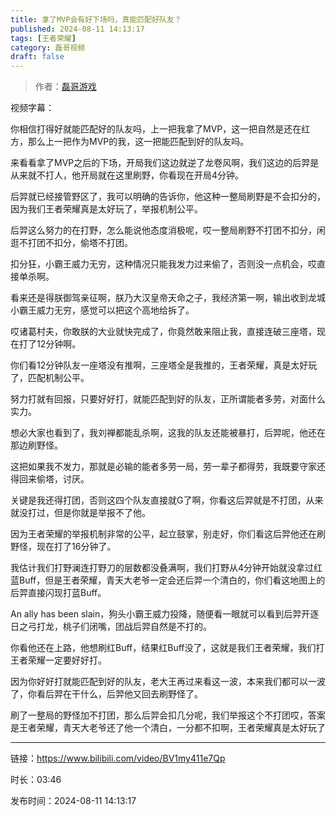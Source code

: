 ```yaml
---
title: 拿了MVP会有好下场吗，真能匹配好队友？
published: 2024-08-11 14:13:17
tags: [王者荣耀]
category: 磊哥视频
draft: false
---
```



> 作者：[磊哥游戏](https://space.bilibili.com/268941858?spm_id_from=333.788.upinfo.head.click)

视频字幕：

你相信打得好就能匹配好的队友吗，上一把我拿了MVP，这一把自然是还在红方，那么上一把作为MVP的我，这一把能匹配到好的队友吗。

来看看拿了MVP之后的下场，开局我们这边就逆了龙卷风啊，我们这边的后羿是从来就不打人，他开局就在这里刷野，你看现在开局4分钟。

后羿就已经接管野区了，我可以明确的告诉你，他这种一整局刷野是不会扣分的，因为我们王者荣耀真是太好玩了，举报机制公平。

后羿这么努力的在打野，怎么能说他态度消极呢，哎一整局刷野不打团不扣分，闲逛不打团不扣分，偷塔不打团。

扣分狂，小霸王威力无穷，这种情况只能我发力过来偷了，否则没一点机会，哎直接单杀啊。

看来还是得朕御驾亲征啊，朕乃大汉皇帝天命之子，我经济第一啊，输出收到龙城小霸王威力无穷，感觉可以把这个高地给拆了。

哎诸葛村夫，你敢朕的大业就快完成了，你竟然敢来阻止我，直接连破三座塔，现在打了12分钟啊。

你们看12分钟队友一座塔没有推啊，三座塔全是我推的，王者荣耀，真是太好玩了，匹配机制公平。

努力打就有回报，只要好好打，就能匹配到好的队友，正所谓能者多劳，对面什么实力。

想必大家也看到了，我刘禅都能乱杀啊，这我的队友还能被暴打，后羿呢，他还在那边刷野怪。

这把如果我不发力，那就是必输的能者多劳一局，劳一辈子都得劳，我既要守家还得回来偷塔，讨厌。

关键是我还得打团，否则这四个队友直接就G了啊，你看这后羿就是不打团，从来就没打过，但是你就是举报不了他。

因为王者荣耀的举报机制非常的公平，起立鼓掌，别走好，你们看这后羿他还在刷野怪，现在打了16分钟了。

我估计我们打野澜连打野刀的层数都没叠满啊，我们打野从4分钟开始就没拿过红蓝Buff，但是王者荣耀，青天大老爷一定会还后羿一个清白的，你们看这地图上的后羿直接闪现打蓝Buff。

An ally has been slain，狗头小霸王威力投降，随便看一眼就可以看到后羿开逐日之弓打龙，桃子们闭嘴，团战后羿自然是不打的。

你看他还在上路，他想刷红Buff，结果红Buff没了，这就是我们王者荣耀，我们打王者荣耀一定要好好打。

因为你好好打就能匹配到好的队友，老大王再过来看这一波，本来我们都可以一波了，你看后羿在干什么，后羿他又回去刷野怪了。

刷了一整局的野怪加不打团，那么后羿会扣几分呢，我们举报这个不打团哎，答案是王者荣耀，青天大老爷还了他一个清白，一分都不扣啊，王者荣耀真是太好玩了

---

链接：https://www.bilibili.com/video/BV1my411e7Qp

时长：03:46

发布时间：2024-08-11 14:13:17
